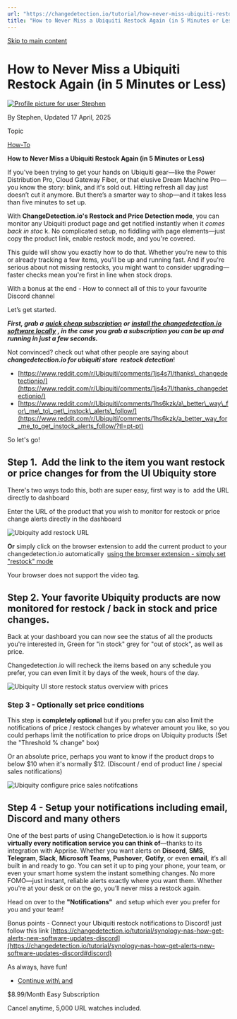 ```yaml
---
url: "https://changedetection.io/tutorial/how-never-miss-ubiquiti-restock-again-5-minutes-or-less"
title: "How to Never Miss a Ubiquiti Restock Again (in 5 Minutes or Less) | changedetection.io"
---
```


[Skip to main content](https://changedetection.io/tutorial/how-never-miss-ubiquiti-restock-again-5-minutes-or-less#main-content)

# How to Never Miss a Ubiquiti Restock Again (in 5 Minutes or Less)

[![Profile picture for user Stephen](https://changedetection.io/sites/changedetection.io/files/styles/thumbnail/public/pictures/2023-08/stephen.png?itok=P4ZqxWgD)](https://changedetection.io/tech-writer/stephen)

By Stephen, Updated 17 April, 2025



Topic

[How-To](https://changedetection.io/topic/how)

**How to Never Miss a Ubiquiti Restock Again (in 5 Minutes or Less)**

If you've been trying to get your hands on Ubiquiti gear—like the Power Distribution Pro, Cloud Gateway Fiber, or that elusive Dream Machine Pro—you know the story: blink, and it's sold out. Hitting refresh all day just doesn’t cut it anymore. But there’s a smarter way to shop—and it takes less than five minutes to set up.

With **ChangeDetection.io's Restock and Price Detection mode**, you can monitor any Ubiquiti product page and get notified instantly when it _comes back in stoc_ k. No complicated setup, no fiddling with page elements—just copy the product link, enable restock mode, and you're covered.

This guide will show you exactly how to do that. Whether you're new to this or already tracking a few items, you'll be up and running fast. And if you're serious about not missing restocks, you might want to consider upgrading—faster checks mean you're first in line when stock drops.

With a bonus at the end - How to connect all of this to your favourite Discord channel

Let’s get started.

_**First, grab a**_ [_**quick cheap subscription**_](https://changedetection.io/checkout) _**or**_ [_**install the changedetection.io software locally**_](https://github.com/dgtlmoon/changedetection.io) _**, in the case you grab a subscription you can be up and running in just a few seconds.**_

Not convinced? check out what other people are saying about _**changedetection.io for ubiquiti store  restock detection**_!

- [https://www.reddit.com/r/Ubiquiti/comments/1js4s7l/thanks\_changedetectionio/](https://www.reddit.com/r/Ubiquiti/comments/1js4s7l/thanks_changedetectionio/)
- [https://www.reddit.com/r/Ubiquiti/comments/1hs6kzk/a\_better\_way\_for\_me\_to\_get\_instock\_alerts\_follow/](https://www.reddit.com/r/Ubiquiti/comments/1hs6kzk/a_better_way_for_me_to_get_instock_alerts_follow/?tl=pt-pt)

So let's go!

## Step 1.  Add the link to the item you want restock or price changes for from the UI Ubiquity store

There's two ways todo this, both are super easy, first way is to  add the URL directly to dashboard

Enter the URL of the product that you wish to monitor for restock or price change alerts directly in the dashboard

![Ubiquity add restock URL](https://changedetection.io/sites/changedetection.io/files/inline-images/image_115.png)

**Or** simply click on the browser extension to add the current product to your changedetection.io automatically  [using the browser extension - simply set "restock" mode](https://chromewebstore.google.com/detail/changedetectionio-website/kefcfmgmlhmankjmnbijimhofdjekbop)

Your browser does not support the video tag.


## Step 2. Your favorite Ubiquity products are now monitored for restock / back in stock and price changes.

Back at your dashboard you can now see the status of all the products you're interested in, Green for "in stock" grey for "out of stock", as well as price.

Changedetection.io will recheck the items based on any schedule you prefer, you can even limit it by days of the week, hours of the day.

![Ubiquity UI store restock status overview with prices](https://changedetection.io/sites/changedetection.io/files/inline-images/image_120.png)

### Step 3 - Optionally set price conditions

This step is **completely optional** but if you prefer you can also limit the notifications of price / restock changes by whatever amount you like, so you could perhaps limit the notification to price drops on Ubiquity products (Set the "Threshold % change" box)

Or an absolute price, perhaps you want to know if the product drops to below $10 when it's normally $12. (Discount / end of product line / special sales notifications)

![Ubiquity configure price sales notifcations](https://changedetection.io/sites/changedetection.io/files/inline-images/image_123.png)

## Step 4 - Setup your notifications including email, Discord and many others

One of the best parts of using ChangeDetection.io is how it supports **virtually every notification service you can think of**—thanks to its integration with Apprise. Whether you want alerts on **Discord**, **SMS**, **Telegram**, **Slack**, **Microsoft Teams**, **Pushover**, **Gotify**, or even **email**, it’s all built in and ready to go. You can set it up to ping your phone, your team, or even your smart home system the instant something changes. No more FOMO—just instant, reliable alerts exactly where you want them. Whether you're at your desk or on the go, you’ll never miss a restock again.

Head on over to the **"Notifications"**  and setup which ever you prefer for you and your team!

Bonus points - Connect your Ubiquiti restock notifications to Discord! just follow this link [https://changedetection.io/tutorial/synology-nas-how-get-alerts-new-software-updates-discord](https://changedetection.io/tutorial/synology-nas-how-get-alerts-new-software-updates-discord#discord)

As always, have fun!

- [Continue with\\
    and](https://changedetection.io/checkout)

$8.99/Month Easy Subscription


Cancel anytime, 5,000 URL watches included.